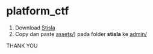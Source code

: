 # platform_ctf 

1. Download [Stisla](https://github.com/stisla/stisla) <br>
2. Copy dan paste [assets/](https://github.com/stisla/stisla/tree/master/assets)) pada folder **stisla** ke [admin/](admin/) <br>

THANK YOU
